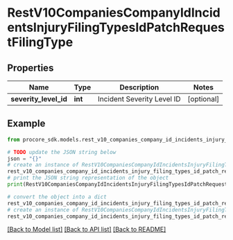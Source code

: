 # RestV10CompaniesCompanyIdIncidentsInjuryFilingTypesIdPatchRequestFilingType


## Properties

Name | Type | Description | Notes
------------ | ------------- | ------------- | -------------
**severity_level_id** | **int** | Incident Severity Level ID | [optional] 

## Example

```python
from procore_sdk.models.rest_v10_companies_company_id_incidents_injury_filing_types_id_patch_request_filing_type import RestV10CompaniesCompanyIdIncidentsInjuryFilingTypesIdPatchRequestFilingType

# TODO update the JSON string below
json = "{}"
# create an instance of RestV10CompaniesCompanyIdIncidentsInjuryFilingTypesIdPatchRequestFilingType from a JSON string
rest_v10_companies_company_id_incidents_injury_filing_types_id_patch_request_filing_type_instance = RestV10CompaniesCompanyIdIncidentsInjuryFilingTypesIdPatchRequestFilingType.from_json(json)
# print the JSON string representation of the object
print(RestV10CompaniesCompanyIdIncidentsInjuryFilingTypesIdPatchRequestFilingType.to_json())

# convert the object into a dict
rest_v10_companies_company_id_incidents_injury_filing_types_id_patch_request_filing_type_dict = rest_v10_companies_company_id_incidents_injury_filing_types_id_patch_request_filing_type_instance.to_dict()
# create an instance of RestV10CompaniesCompanyIdIncidentsInjuryFilingTypesIdPatchRequestFilingType from a dict
rest_v10_companies_company_id_incidents_injury_filing_types_id_patch_request_filing_type_from_dict = RestV10CompaniesCompanyIdIncidentsInjuryFilingTypesIdPatchRequestFilingType.from_dict(rest_v10_companies_company_id_incidents_injury_filing_types_id_patch_request_filing_type_dict)
```
[[Back to Model list]](../README.md#documentation-for-models) [[Back to API list]](../README.md#documentation-for-api-endpoints) [[Back to README]](../README.md)


